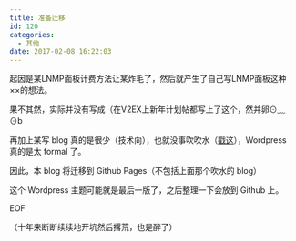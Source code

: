 ```yaml
---
title: 准备迁移
id: 120
categories:
  - 其他
date: 2017-02-08 16:22:03
---
```


起因是某LNMP面板计费方法让某炸毛了，然后就产生了自己写LNMP面板这种××的想法。

果不其然，实际并没有写成（在V2EX上新年计划帖都写上了这个，然并卵⊙﹏⊙b

再加上某写 blog 真的是很少（技术向），也就没事吹吹水（[戳这](https://tmd.xpc.im)），Wordpress 真的是太 formal 了。

因此，本 blog 将迁移到 Github Pages（不包括上面那个吹水的 blog）

这个 Wordpress 主题可能就是最后一版了，之后整理一下会放到 Github 上。

EOF

（十年来断断续续地开坑然后撂荒，也是醉了）

<!--more-->
